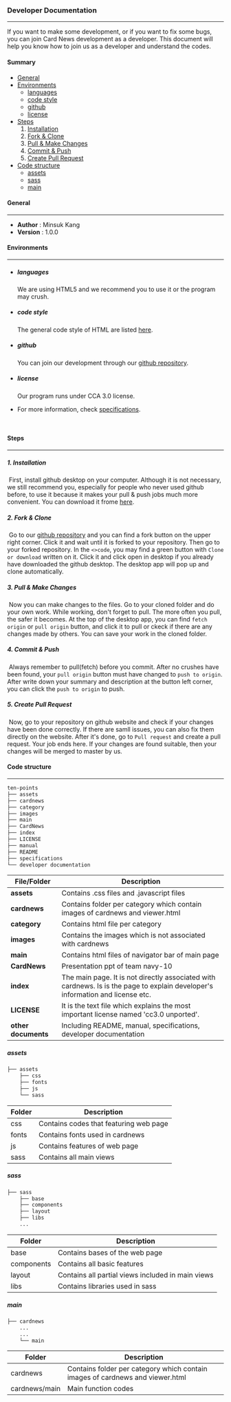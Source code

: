 ### Developer Documentation

---------------------------------------------------------------------

If you want to make some development, or if you want to fix some bugs, you can join Card News development as a developer. This document will help you know how to join us as a developer and understand the codes.

#### Summary

* [General](#general)
* [Environments](#environments)
   * [languages](#languages)
   * [code style](#code-style)
   * [github](#github)
   * [license](#license)
* [Steps](#steps)
   1. [Installation](#1-installation)
   2. [Fork & Clone](#2-fork--clone)
   3. [Pull & Make Changes](#3-pull--make-changes)
   4. [Commit & Push](#4-commit--push)
   5. [Create Pull Request](#5-create-pull-request)
* [Code structure](#code-structure)
   * [assets](#assets)
   * [sass](#sass)
   * [main](#main)



#### General 

------------------------------------------

- **Author**   : Minsuk Kang
- **Version**  : 1.0.0

#### Environments

--------------------------------------------

* ##### languages
  We are using HTML5 and we recommend you to use it or the program may crush.

* ##### code style
  The general code style of HTML are listed [here](https://google.github.io/styleguide/htmlcssguide.html). 

* ##### github
  You can join our development through our [github repository](https://sohn1029.github.io/ten-points/). 

* ##### license
  Our program runs under CCA 3.0 license.

* For more information, check [specifications](https://github.com/navy10-of-ten-points/ten-points/blob/master/specifications.md).

  ​


#### Steps

-----------------------------------------------------

##### 1. Installation 

​	First, install github desktop on your computer. Although it is not necessary, we still recommend you, especially for people who never used github before, to use it because it makes your pull & push jobs much more convenient. You can download it frome [here](https://desktop.github.com/).

##### 2. Fork & Clone

​	Go to our [github repository](https://sohn1029.github.io/ten-points/) and you can find a fork button on the upper right corner. Click it and wait until it is forked to your repository. Then go to your forked repository. In the ```<>code```, you may find a green button with ```Clone or download``` written on it. Click it and click open in desktop if you already have downloaded the github desktop. The desktop app will pop up and clone automatically.

##### 3. Pull & Make Changes 

​	Now you can make changes to the files. Go to your cloned folder and do your own work. While working, don't forget to pull. The more often you pull, the safer it becomes. At the top of the desktop app, you can find ```fetch origin``` or ```pull origin``` button, and click it to pull or ckeck if there are any changes made by others. You can save your work in the cloned folder. 

##### 4. Commit & Push

​	Always remember to pull(fetch) before you commit. After no crushes have been found, your ```pull origin``` button must have changed to ```push to origin```. After write down your summary and description at the button left corner, you can click the ```push to origin``` to push. 

##### 5. Create Pull Request

​	Now, go to your repository on github website and check if your changes have been done correctly. If there are samll issues, you can also fix them directly on the website. After it's done, go to ```Pull request``` and create a pull request. Your job ends here. If your changes are found suitable, then your changes will be merged to master by us.


#### Code structure

-----------------------

```html
ten-points
├── assets
├── cardnews
├── category
├── images
├── main
├── CardNews
├── index
├── LICENSE
├── manual
├── README
├── specifications
└── developer documentation
```

| File/Folder         | Description                              |
| ------------------- | ---------------------------------------- |
| **assets**          | Contains .css files and .javascript files |
| **cardnews**        | Contains folder per category which contain images of cardnews and viewer.html |
| **category**        | Contains html file per category          |
| **images**          | Contains the images which is not associated with cardnews |
| **main**            | Contains html files of navigator bar of main page |
| **CardNews**        | Presentation ppt of team navy-10         |
| **index**           | The main page. It is not directly associated with cardnews. Is is the page to explain developer's information and license etc. |
| **LICENSE**         | It is the text file which explains the most important license named 'cc3.0 unported'. |
| **other documents** | Including README, manual, specifications, developer documentation |



##### assets

```html
├── assets
    ├── css
    ├── fonts
    ├── js
    └── sass
```
| Folder | Description                            |
| ------ | -------------------------------------- |
| css    | Contains codes that featuring web page |
| fonts  | Contains fonts used in cardnews        |
| js     | Contains features of web page          |
| sass   | Contains all main views                |



##### sass

```html
├── sass
    ├── base
    ├── components
    ├── layout
    ├── libs
	...
```
| Folder     | Description                              |
| ---------- | ---------------------------------------- |
| base       | Contains bases of the web page           |
| components | Contains all basic features              |
| layout     | Contains all partial views included in main views |
| libs       | Contains libraries used in sass          |



##### main

```html
├── cardnews
	...
	...
	└── main
```

| Folder        | Description                              |
| ------------- | ---------------------------------------- |
| cardnews      | Contains folder per category which contain images of cardnews and viewer.html |
| cardnews/main | Main function codes                      |
